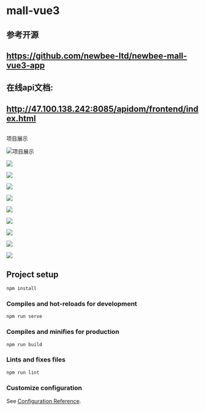 # mall-vue3

## 参考开源

## https://github.com/newbee-ltd/newbee-mall-vue3-app

## 在线api文档:

## http://47.100.138.242:8085/apidom/frontend/index.html

## 



项目展示

![项目展示](https://github.com/GitHub-jian2022/mall-vue3/raw/master/src/assets/screenshot/login.jpg)



![](https://github.com/GitHub-jian2022/mall-vue3/raw/master/src/assets/screenshot/home.jpg)

![](https://github.com/GitHub-jian2022/mall-vue3/raw/master/src/assets/screenshot/category.jpg)

![](https://github.com/GitHub-jian2022/mall-vue3/raw/master/src/assets/screenshot/cart.jpg)

![](https://github.com/GitHub-jian2022/mall-vue3/raw/master/src/assets/screenshot/profile.jpg)

![](https://github.com/GitHub-jian2022/mall-vue3/raw/master/src/assets/screenshot/productList.jpg)

![](https://github.com/GitHub-jian2022/mall-vue3/raw/master/src/assets/screenshot/productDetail.jpg)



![](https://github.com/GitHub-jian2022/mall-vue3/raw/master/src/assets/screenshot/collection.jpg)





![](https://github.com/GitHub-jian2022/mall-vue3/raw/master/src/assets/screenshot/account.jpg)



![](https://github.com/GitHub-jian2022/mall-vue3/raw/master/src/assets/screenshot/address.jpg)





## Project setup

```
npm install
```

### Compiles and hot-reloads for development

```
npm run serve
```

### Compiles and minifies for production

```
npm run build
```

### Lints and fixes files

```
npm run lint
```

### Customize configuration

See [Configuration Reference](https://cli.vuejs.org/config/).